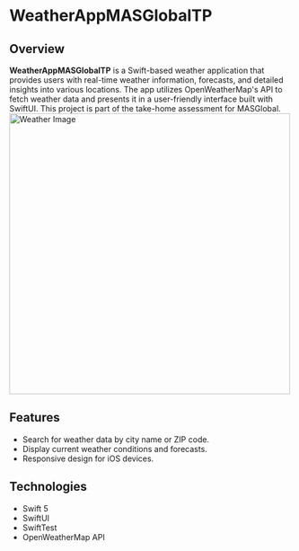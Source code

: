 # WeatherAppMASGlobalTP

## Overview

**WeatherAppMASGlobalTP** is a Swift-based weather application that provides users with real-time weather information, forecasts, and detailed insights into various locations. 
The app utilizes OpenWeatherMap's API to fetch weather data and presents it in a user-friendly interface built with SwiftUI. 
This project is part of the take-home assessment for MASGlobal.
<img src="https://github.com/user-attachments/assets/c9c93a2b-faec-4f2a-b8df-b81b1935b6c7" alt="Weather Image" height="500">




## Features

- Search for weather data by city name or ZIP code.
- Display current weather conditions and forecasts.
- Responsive design for iOS devices.

## Technologies

- Swift 5
- SwiftUI
- SwiftTest
- OpenWeatherMap API
